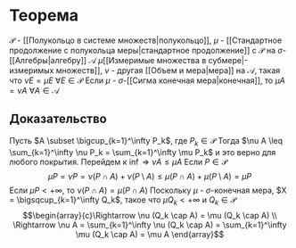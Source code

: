 # Теорема
$\mathcal{P}$ - [[Полукольцо в системе множеств|полукольцо]], $\mu$ - [[Стандартное продолжение с полукольца меры|стандартное продолжение]] с $\mathcal{P}$ на $\sigma$-[[Алгебры|алгебру]] $\mathcal{A}$ $\mu$[[Измеримые множества в субмере|-измеримых множеств]], $\nu$ - другая [[Объем и мера|мера]] на $\mathcal{A}$, такая что $\nu E= \mu E$ $\forall E \in \mathcal{P}$
Если $\mu$ - $\sigma$-[[Сигма конечная мера|конечная]], то $\mu A = \nu A$ $\forall A \in \mathcal{A}$ 
## Доказательство
Пусть $A \subset \bigcup_{k=1}^\infty P_k$, где $P_k \in \mathcal{P}$
Тогда $\nu A \leq \sum_{k=1}^\infty \nu P_k = \sum_{k=1}^\infty \mu P_k$ и это верно для любого покрытия. Перейдем к $\inf$ $\Rightarrow$ $\nu A \leq \mu A$ 
Если $P \in \mathcal{P}$ $$\mu P = \nu P = \nu (P \cap A) + \nu (P \setminus A) \leq \mu (P \cap A) + \mu (P \setminus A) = \mu P$$
Если $\mu P < +\infty$, то $\nu (P \cap A) = \mu (P \cap A)$ 
Поскольку $\mu$ - $\sigma$-конечная мера, $X = \bigsqcup_{k=1}^\infty Q_k$, такое что $\mu Q_k < +\infty$ и $Q_k \in \mathcal{P}$ $$\begin{array}{c}\Rightarrow \nu (Q_k \cap A) = \mu (Q_k \cap A) \\ \Rightarrow  \nu A = \sum_{k=1}^\infty \nu (Q_k \cap A) = \sum_{k=1}^\infty \mu (Q_k \cap A) = \mu A \end{array}$$  
